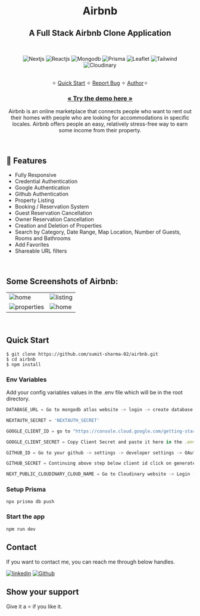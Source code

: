 <h1 align="center">Airbnb</h1> 

<h2 align="center">A Full Stack Airbnb Clone Application </h2>

<br />
<p align="center">
    <img src="https://img.shields.io/badge/Next.js-000000?style=for-the-badge&logo=nextdotjs&logoColor=white" alt="Nextjs" />
    <img src="https://img.shields.io/badge/React.js-20232A?style=for-the-badge&logo=react&logoColor=61DAFB" alt="Reactjs" />
    <img src="https://img.shields.io/badge/MongoDB-339933?style=for-the-badge&logo=mongodb&logoColor=white" alt="Mongodb" />
    <img src="https://img.shields.io/badge/Prisma-5A67D8?style=for-the-badge&logo=prisma&logoColor=white" alt="Prisma" />
    <img src="https://img.shields.io/badge/Leaflet-green?style=for-the-badge&logo=leaflet&logoColor=white" alt="Leaflet" />
    <img src="https://img.shields.io/badge/Tailwind_CSS-38B2AC?style=for-the-badge&logo=tailwind-css&logoColor=white" alt="Tailwind" />
    <img src="https://img.shields.io/badge/Cloudinary-3448C5?style=for-the-badge&logo=cloudinary-css&logoColor=white" alt="Cloudinary" />
</p>

<p align="center"> 
    <br />&#10023;
    <a href="#Quick-Start">Quick Start</a>   &#10023;    
    <a href="https://github.com/sumit-sharma-02/airbnb/issues">Report Bug</a>   &#10023;
    <a href="#Contact">Author</a>&#10023;
  </p>
  
  <h3 align="center"><a href="https://crafty-commerce.vercel.app/"><strong>« Try the demo here »</strong></a></h3>

<p align="center"> 
    Airbnb is an online marketplace that connects people who want to rent out their homes with people who are looking for accommodations in specific locales. Airbnb offers people an easy, relatively stress-free way to earn some income from their property.
</p>

<!-- ![airbnb-poster](https://user-images.githubusercontent.com/52236473/213875454-41544c01-9a6c-4dcb-b02d-a8dfd1f72344.png) -->
<br />

## 🚀 Features
- Fully Responsive
- Credential Authentication
- Google Authentication
- Github Authentication
- Property Listing
- Booking / Reservation System
- Guest Reservation Cancellation
- Owner Reservation Cancellation
- Creation and Deletion of Properties
- Search by Category, Date Range, Map Location, Number of Guests, Rooms and Bathrooms
- Add Favorites
- Shareable URL filters
<br />

## Some Screenshots of Airbnb:
<table>
  <tr>
    <td><img src="https://user-images.githubusercontent.com/52236473/231175742-9c093b0c-6209-43d8-afa8-bc624a3e9c1c.png" alt="home" /></td>
    <td><img src="https://user-images.githubusercontent.com/52236473/231176262-9a917bb9-a9cc-416e-8f53-2750a5ecfc58.png" alt="listing" /></td>
  </tr>
  <tr>
    <td><img src="https://user-images.githubusercontent.com/52236473/231177066-a6cd7c95-bf24-4fb9-a0fc-9a025e82de8c.png" alt="properties" /></td>
    <td><img src="https://user-images.githubusercontent.com/52236473/231177497-2b262e92-23f1-4406-a043-0c68759bb4d7.png" alt="home" /></td>
  </tr>
</table>
<br/>

## Quick Start

```shell
$ git clone https://github.com/sumit-sharma-02/airbnb.git
$ cd airbnb
$ npm install
```

### Env Variables

Add your config variables values in the .env file which will be in the root directory.

```js
DATABASE_URL = Go to mongodb atlas website -> login -> create database -> free -> add you username, pass -> finish -> connect -> connect with VS Code -> Copy the link paste here in the .env file -> replace <password> with the password you added while creating

NEXTAUTH_SECRET = 'NEXTAUTH_SECRET'

GOOGLE_CLIENT_ID = go to "https://console.cloud.google.com/getting-started" -> create a new project -> once project is created search api in searchbar -> go to Enabled APIs and services -> OAuth consent screen -> external -> create -> fill mandatory fields with you name and emailid -> continue X3. Now go to credentials on the left -> create credentials -> create OAuth Client ID -> application type - web application -> Add "http://localhost:3000/api/auth/callback/google" in the Authorized redirect URIs -> create -> Copy ClientID and paste it here in the .env file.

GOOGLE_CLIENT_SECRET = Copy Client Secret and paste it here in the .env file.

GITHUB_ID = Go to your github -> settings -> developer settings -> OAuth Apps -> Add new -> Add "http://localhost:3000" in homepage and authorization callback url -> generate -> copy paste client id here in .env file.

GITHUB_SECRET = Continuing above step below client id click on generate client secret and paste in here in the .env file.

NEXT_PUBLIC_CLOUDINARY_CLOUD_NAME = Go to Cloudinary website -> Login -> Dashboard -> copy the cloud name and paste it here in the .env file.
```

### Setup Prisma

```shell
npx prisma db push

```

### Start the app

```shell
npm run dev
```


## Contact
If you want to contact me, you can reach me through below handles.

[![linkedin](https://img.shields.io/badge/Sumit_Sharma-0077B5?style=for-the-badge&logo=linkedin&logoColor=white)](https://www.linkedin.com/in/sumitsharma002/)
[![Github](https://img.shields.io/badge/Sumit_Sharma-20232A?style=for-the-badge&logo=Github&logoColor=white)](https://github.com/sumit-sharma-02/)

## Show your support

Give it a ⭐️ if you like it.

